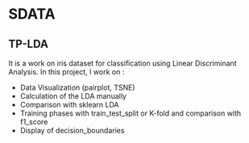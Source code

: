 # SDATA

## TP-LDA

It is a work on iris dataset for classification using Linear Discriminant Analysis. In this project, I work on :
- Data Visualization (pairplot, TSNE)
- Calculation of the LDA manually
- Comparison with sklearn LDA
- Training phases with train_test_split or K-fold and comparison with f1_score
- Display of decision_boundaries
